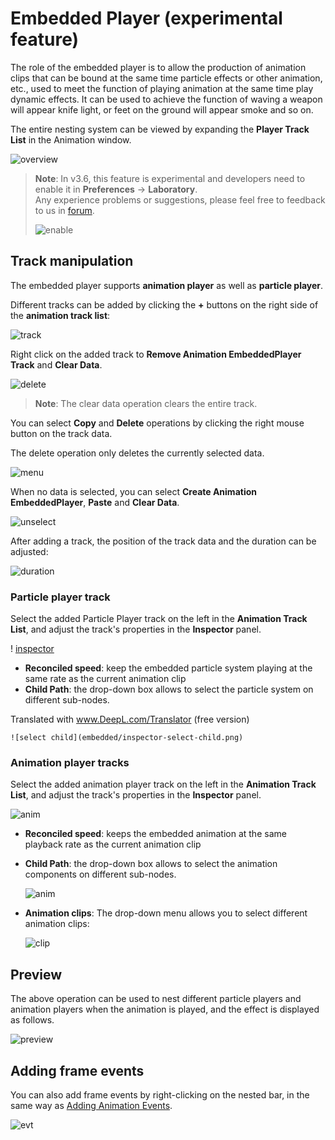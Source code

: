 # Embedded Player (experimental feature)

The role of the embedded player is to allow the production of animation clips that can be bound at the same time particle effects or other animation, etc., used to meet the function of playing animation at the same time play dynamic effects. It can be used to achieve the function of waving a weapon will appear knife light, or feet on the ground will appear smoke and so on.

The entire nesting system can be viewed by expanding the **Player Track List** in the Animation window.

![overview](./embedded/embedded-overview.png)

> **Note**: In v3.6, this feature is experimental and developers need to enable it in **Preferences** -> **Laboratory**. <br>
> Any experience problems or suggestions, please feel free to feedback to us in [forum](https://forum.cocos.org/t/topic/137740).
>
> ![enable](embedded/enable.png)

## Track manipulation

The embedded player supports **animation player** as well as **particle player**.

Different tracks can be added by clicking the **+** buttons on the right side of the **animation track list**:

![track](embedded/add-track.png)

Right click on the added track to **Remove Animation EmbeddedPlayer Track** and **Clear Data**.

![delete](embedded/clear-data.png)

> **Note**: The clear data operation clears the entire track.

You can select **Copy** and **Delete** operations by clicking the right mouse button on the track data.

The delete operation only deletes the currently selected data.

![menu](embedded/track-data-menu.png)

When no data is selected, you can select **Create Animation EmbeddedPlayer**, **Paste** and **Clear Data**.

![unselect](embedded/unselect.png)

After adding a track, the position of the track data and the duration can be adjusted:

![duration](embedded/track-adjust.gif)

### Particle player track

Select the added Particle Player track on the left in the **Animation Track List**, and adjust the track's properties in the **Inspector** panel.

! [inspector](embedded/particle-inspector.png)

- **Reconciled speed**: keep the embedded particle system playing at the same rate as the current animation clip
- **Child Path**: the drop-down box allows to select the particle system on different sub-nodes.

Translated with www.DeepL.com/Translator (free version)

    ![select child](embedded/inspector-select-child.png)

### Animation player tracks

Select the added animation player track on the left in the **Animation Track List**, and adjust the track's properties in the **Inspector** panel.

![anim](embedded/inspector-select-anim.png)

- **Reconciled speed**: keeps the embedded animation at the same playback rate as the current animation clip
- **Child Path**: the drop-down box allows to select the animation components on different sub-nodes.

    ![anim](embedded/inspector-select-child-anim.png)

- **Animation clips**: The drop-down menu allows you to select different animation clips:

    ![clip](embedded/inspector-select-clip.png)

## Preview

The above operation can be used to nest different particle players and animation players when the animation is played, and the effect is displayed as follows.

![preview](embedded/preview.gif)

## Adding frame events

You can also add frame events by right-clicking on the nested bar, in the same way as [Adding Animation Events](animation-event.md).

![evt](embedded/add-keyframe-event.png)
